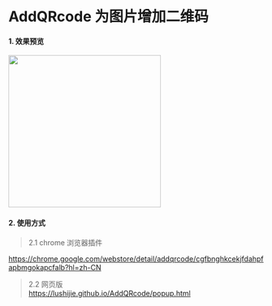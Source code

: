 # AddQRcode 为图片增加二维码

#### 1. 效果预览

<img src="https://p0.meituan.net/travelcube/9d4417bfef8e5002f209df137ab7070e423528.png" width="300">


#### 2. 使用方式
  > 2.1 chrome 浏览器插件 
  
  https://chrome.google.com/webstore/detail/addqrcode/cgfbnghkcekjfdahpfapbmgokapcfalb?hl=zh-CN
  > 2.2 网页版  
  https://lushijie.github.io/AddQRcode/popup.html 

